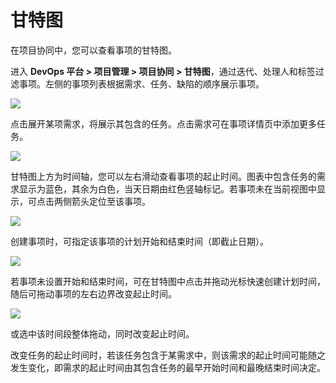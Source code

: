# 甘特图

在项目协同中，您可以查看事项的甘特图。

进入 **DevOps 平台 > 项目管理 > 项目协同 > 甘特图**，通过迭代、处理人和标签过滤事项。左侧的事项列表根据需求、任务、缺陷的顺序展示事项。

![](http://terminus-paas.oss-cn-hangzhou.aliyuncs.com/paas-doc/2022/02/22/18b42a17-bfbb-419f-9d88-46fd15b8a1e2.png)

点击展开某项需求，将展示其包含的任务。点击需求可在事项详情页中添加更多任务。

![](http://terminus-paas.oss-cn-hangzhou.aliyuncs.com/paas-doc/2022/02/22/a28c4115-e8b7-4f60-9be4-a8e0358ef70e.png)

甘特图上方为时间轴，您可以左右滑动查看事项的起止时间。图表中包含任务的需求显示为蓝色，其余为白色，当天日期由红色竖轴标记。若事项未在当前视图中显示，可点击两侧箭头定位至该事项。

![](http://terminus-paas.oss-cn-hangzhou.aliyuncs.com/paas-doc/2022/02/22/f95ab843-afb4-46f9-b8f0-b8d74d13169d.png)

创建事项时，可指定该事项的计划开始和结束时间（即截止日期）。

![](http://terminus-paas.oss-cn-hangzhou.aliyuncs.com/paas-doc/2022/02/22/5517b0ad-7158-44bc-8391-3d439de7d65d.png)

若事项未设置开始和结束时间，可在甘特图中点击并拖动光标快速创建计划时间，随后可拖动事项的左右边界改变起止时间。

![](http://terminus-paas.oss-cn-hangzhou.aliyuncs.com/paas-doc/2022/02/22/25681d8a-63ac-4cd3-b820-a2fe916636ac.png)

或选中该时间段整体拖动，同时改变起止时间。

改变任务的起止时间时，若该任务包含于某需求中，则该需求的起止时间可能随之发生变化，即需求的起止时间由其包含任务的最早开始时间和最晚结束时间决定。
